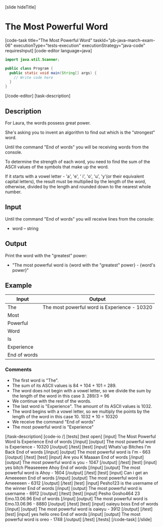 ﻿[slide hideTitle]
# The Most Powerful Word 
[code-task title="The Most Powerful Word" taskId="pb-java-march-exam-06" executionType="tests-execution" executionStrategy="java-code" requiresInput]
[code-editor language=java]
```java
import java.util.Scanner;

public class Program {
  public static void main(String[] args) {
    // Write code here
  }
}
```
[/code-editor]
[task-description]

## Description
For Laura, the words possess great power. 

She's asking you to invent an algorithm to find out which is the "strongest" word. 

Until the command "End of words" you will be receiving words from the console. 

To determine the strength of each word, you need to find the sum of the ASCII values of the symbols that make up the word. 

If it starts with a vowel letter - 'a', 'e', ' i', 'o', 'u', 'y'(or their equivalent capital letters), the result must be multiplied by the length of the word, otherwise, divided by the length and rounded down to the nearest whole number.

## Input
Until the command "End of words" you will receive lines from the console:
- word – string 

## Output
Print the word with the "greatest" power:
- "The most powerful word is \{word with the "greatest" power\} - \{word's power\}"

## Example
| **Input** | **Output** |
| --- | --- |
| The | The most powerful word is Experience - 10320 |
| Most |  |
| Powerful |  |
| Word |  |
| Is |  |
| Experience |  |
| End of words |  |

### Comments
- The first word is "The". 
- The sum of its ASCII values is 84 + 104 + 101 = 289. 
- The word does not begin with a vowel letter, so we divide the sum by the length of the word in this case 3. 289/3 = 96
- We continue with the rest of the words.
- The last word is "Experience". The amount of its ASCII values is 1032. 
- The word begins with a vowel letter, so we multiply the points by the length of the word in this case 10.
1032 * 10 = 10320
- We receive the command "End of words"
- The most powerful word is "Experience"

[/task-description]
[code-io /]
[tests]
[test open]
[input]
The
Most
Powerful
Word
Is
Experience
End of words
[/input]
[output]
The most powerful word is Experience - 10320
[/output]
[/test]
[test]
[input]
Whats'up
Bitches
I'm
Back
End of words
[/input]
[output]
The most powerful word is I'm - 663
[/output]
[/test]
[test]
[input]
Are
you
K
Maaaan
End of words
[/input]
[output]
The most powerful word is you - 1047
[/output]
[/test]
[test]
[input]
yes
bitch
Pleaseeeee
Ahoy
End of words
[/input]
[output]
The most powerful word is Ahoy - 1604
[/output]
[/test]
[test]
[input]
Can
i
get
an
Ameeeeen
End of words
[/input]
[output]
The most powerful word is Ameeeeen - 6312
[/output]
[/test]
[test]
[input]
Pesho123
is
the
username
of
the
winner
End of words
[/input]
[output]
The most powerful word is username - 6912
[/output]
[/test]
[test]
[input]
Pesho
Gosho464 23
Emo.13.06.96
End of words
[/input]
[output]
The most powerful word is Emo.13.06.96 - 8880
[/output]
[/test]
[test]
[input]
oaieyu
boss
End of words
[/input]
[output]
The most powerful word is oaieyu - 3912
[/output]
[/test]
[test]
[input]
yes
hello
oreo
End of words
[/input]
[output]
The most powerful word is oreo - 1748
[/output]
[/test]
[/tests]
[/code-task]
[/slide]